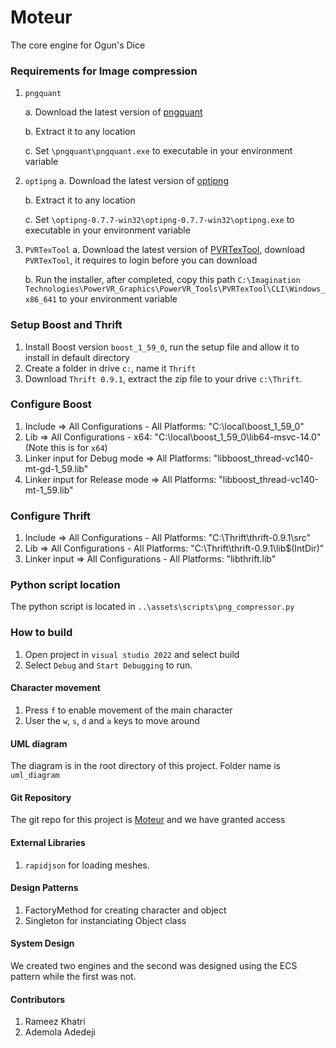 # Moteur
The core engine for Ogun's Dice

### Requirements for Image compression

1. `pngquant`

    a. Download the latest version of [pngquant](https://pngquant.org/)

    b. Extract it to any location

    c. Set `\pngquant\pngquant.exe` to executable in your environment variable


2. `optipng`
    a. Download the latest version of [optipng](https://sourceforge.net/projects/optipng/)

    b. Extract it to any location

    c. Set `\optipng-0.7.7-win32\optipng-0.7.7-win32\optipng.exe` to executable in your environment variable


3. `PVRTexTool`
    a. Download the latest version of [PVRTexTool](https://developer.imaginationtech.com/downloads/), download `PVRTexTool`, it requires to login before you can download

    b. Run the installer, after completed, copy this path `C:\Imagination Technologies\PowerVR_Graphics\PowerVR_Tools\PVRTexTool\CLI\Windows_x86_641` to your environment variable

### Setup Boost and Thrift
1. Install Boost version `boost_1_59_0`, run the setup file and allow it to install in default directory
2. Create a folder in drive `c:`, name it `Thrift`
3. Download `Thrift 0.9.1`, extract the zip file to your drive `c:\Thrift`.

### Configure Boost
1. Include => All Configurations - All Platforms: "C:\local\boost_1_59_0"
2. Lib => All Configurations - x64: "C:\local\boost_1_59_0\lib64-msvc-14.0" (Note this is for `x64`)
3. Linker input for Debug mode => All Platforms: "libboost_thread-vc140-mt-gd-1_59.lib"
4. Linker input for Release mode => All Platforms: "libboost_thread-vc140-mt-1_59.lib"

### Configure Thrift
1. Include => All Configurations - All Platforms: "C:\Thrift\thrift-0.9.1\src"
2. Lib => All Configurations - All Platforms: "C:\Thrift\thrift-0.9.1\lib\$(IntDir)"
3. Linker input => All Configurations - All Platforms: "libthrift.lib"


### Python script location
The python script is located in `..\assets\scripts\png_compressor.py`

### How to build

1. Open project in `visual studio 2022` and select build
2. Select `Debug` and `Start Debugging` to run.

#### Character movement
1. Press `f` to enable movement of the main character
2. User the `w`, `s`, `d` and `a` keys to move around

#### UML diagram
The diagram is in the root directory of this project. Folder name is `uml_diagram`

#### Git Repository
The git repo for this project is [Moteur](https://github.com/M3rl3/Moteur) and we have granted access

#### External Libraries
1. `rapidjson` for loading meshes.

#### Design Patterns
1. FactoryMethod for creating character and object
2. Singleton for instanciating Object class

#### System Design
We created two engines and the second was designed using the ECS pattern while the first was not.
#### Contributors
1. Rameez Khatri
2. Ademola Adedeji
